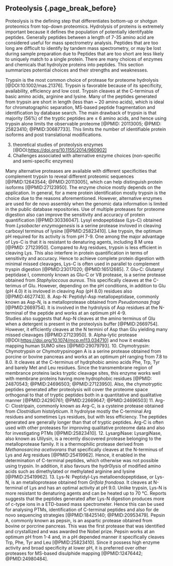 ## Proteolysis {.page_break_before}

Proteolysis is the defining step that differentiates bottom-up or shotgun proteomics from top-down proteomics. 
Hydrolysis of proteins is extremely important because it defines the population of potentially identifyable peptides. 
Generally peptides between a length of 7-35 amino acid are considered useful for mass spectrometry analysis.
Peptides that are too long are difficult to identify by tandem mass spectrometry, or may be lost during sample preparation due to 
Peptides that are too short are less likely to uniquely match to a single protein. 
There are many choices of enzymes and chemicals that hydrolyze proteins into peptides. 
This section summarizes potential choices and their strengths and weaknesses. 

Trypsin is the most common choice of protease for proteome hydrolysis [@DOI:10.1002/mas.21376].
Trypsin is favorable because of its specificity, availability, efficiency and low cost. 
Trypsin cleaves at the C-terminus of basic amino acids, arginine and lysine. 
Many of the peptides generated from trypsin are short in length (less than ~ 20 amino acids), which is ideal for chromatographic separation, MS-based peptide fragmentation and identification by database search.
The main drawback of trypsin is that majority (56%) of the tryptic peptides are ≤ 6 amino acids, and hence using trypsin alone limits the observable proteome [@PMID: 20113005; @PMID: 25823410; @PMID:30687733].
This limits the number of identifiable protein isoforms and post translational modifications.


3. theoretical studies of proteolysis enzymes [@DOI:https://doi.org/10.1155/2014/960902]
4. Challenges associated with alternative enzyme choices (non-specific and semi-specific enzymes)

Many alternative proteases are available with different specificities that complement trypsin to reveal different proteomic sequences [@PMID:12643544; @PMID:20113005], which can help distinguish protein isoforms [@PMID:27123950].
The enzyme choice mostly depends on the application.
In general, for a mere protein identification mostly trypsin is the choice due to the reasons aforementioned.
However, alternative enzymes are used for de novo assembly when the genomic data information is limited in the public database repositories.
Use of multiple proteases for proteome digestion also can improve the sensitivity and accuracy of protein quantification [@PMID:30336047].
Lysyl endopeptidase (Lys-C) obtained from  _Lysobacter enzymogenesis_ is a serine protease invloved in cleaving carboxyl terminus of lysine [@PMID:25823410].
Like trypsin, the optimum pH required for its activity is from pH 7-9. 
One among the major advantage of Lys-C is that it is resistant to denaturing agents, including 8 M urea [@PMID: 27123950].
Compared to Arg residues, trypsin is less efficient in cleaving Lys.
This also interfere in protein quantification in terms of sensitivity and accuracy.
Hence to achieve complete protein digestion with minimal missed cleavages, Lys-C is often used in parallel to complement tryspin digestion [@PMID:23017020; @PMID:16512685]. 
7. Glu-C:
Glutamyl peptidase I, commonly known as Glu-C or V8 protease, is a serine protease obtained from _Staphyloccous aureus_.
This specifically cleaves at the C-terimus of Glu. 
However, depending on the pH conditions, in addition to Glu (pH 4.0) it is invloved in cleaving Asp (pH 8.0) residues also [@PMID:4627743].
8. Asp-N:
Peptidyl-Asp metallopeptidase, commonly known as Asp-N, is a metalloprotease obtained from _Pseudomonas fragi_ [@PMID:2669754].
It is involved in the hydrolysis of Asp residues at the N-terminal of the peptide and works at an optimum pH 4-9.  
Studies also suggests that Asp-N cleaves at the amino terminus of Glu when a detergent is present in the proteolysis buffer [@PMID:2669754]. 
However, it efficiently cleaves at the N termini of Asp than Glu yielding many missed cleavages [@PMID:27123950].
9. Alpha-lytic protease [@DOI:https://doi.org/10.1074/mcp.m113.034710] and how it enables mapping human SUMO sites [@PMID:29079793].
10. Chymotrypsin:
Chymotrypsin or Chymotrypsinogen A is a serine protease obtained from porcine or bovine pancreas and works at an optimum pH ranging from 7.8 to 8.0. 
It cleaves at the C-terminus of hydrphobic amino acids Phe, Trp, Tyr and barely Met and Leu residues.
Since the transmembrane region of membrance proteins lacks tryptic cleavage sites, this enzyme works well with membrane proteins having more hydrophobic residues [@PMID: 24870543; @PMID:24696503; @PMID:27123950].
Also, the chymotryptic peptides generated after proteolysis will cover the proteome space orthogonal to that of tryptic peptides both in a quantitative and qualitative manner [@PMID:24290761; @PMID:22669647; @PMID:24696503]
11. Arg-C:
Clostripain, commonly known as Arg-C, is a cysteine protease obtained from _Clostridium histolyticum_.
It hydrolyse mostly the C-terminal Arg residues and sometimes Lys residues, but with less efficiency.
The peptides generated are generally longer than that of tryptic peptides.
Arg-C is often used with other proteases for improving qualitative proteome data and also for investigating PTMs [@PMID:25823410]. 
12. LysargiNase:
LysargiNase, also known as Ulilysin, is a recently discovered protease belonging to the metalloprotease family. 
It is a thermophilic protease derived from _Methanosarcina acetivorans_ that specifically cleaves at the N-terminus of Lys and Arg residues [@PMID:25419962].
Hence, it enabled in the determination of C-terminal peptides, which otherwise was not possible using trypsin.
In addition, it also favours the hydr0lysis of modified amino acids such as dimethylated or methylated arginine and lysine [@PMID:25419962].
13. Lys-N:
Peptidyl-Lys metalloendopeptidase, or Lys-N, is an metalloprotease obtained from _Grifola frondosa_. 
It cleaves at N-terminal of Lys and has an optimal activity at pH 9.0.
Unlike trypsin, Lys-N is more resistant to denaturing agents and can be heated up to 70 °C.
Reports suggests that the peptides generated after Lys-N digestion produces more of c-type ions in a ETD-based mass spectrometer. 
Hence this can be used for analysing PTMs, identification of C-terminal peptides and also for de novo sequencing strategies [@PMID:18425140; @PMID:20953479].
Pepsin A, commonly known as pepsin, is an aspartic protease obtained from bovine or porcrine pancreas. 
This was the first protease that was identified and crystallized and was awarded the Nobel prize.
Pepsin works at an optimum pH from 1-4 and, in a pH depended manner it specifically cleaves Trp, Phe, Tyr and  Leu [@PMID:25823410]. 
Since it possess high enzyme activity and broad specificity at lower pH, it is preferred over other proteases for MS-based disulphide mapping [@PMID:12476442; @PMID:24980484].

 


